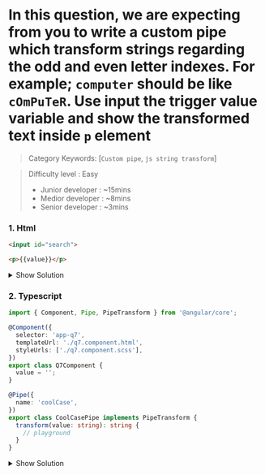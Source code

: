  
# In this question, we are expecting from you to write a custom pipe which transform strings regarding the odd and even letter indexes. For example; `computer` should be like `cOmPuTeR`. Use input the trigger value variable and show the transformed text inside `p` element

>Category Keywords: [`Custom pipe`, `js string transform`]

>Difficulty level : Easy 
> - Junior developer : ~15mins 
> - Medior developer : ~8mins 
> - Senior developer : ~3mins

### 1. Html

```html
<input id="search">

<p>{{value}}</p>
```

<details>
<summary>Show Solution</summary>
<p>

```html
<input id="search" [(ngModel)]="value">

<p>{{value | coolCase}}</p>
```

</p>
</details>


### 2. Typescript

```typescript
import { Component, Pipe, PipeTransform } from '@angular/core';

@Component({
  selector: 'app-q7',
  templateUrl: './q7.component.html',
  styleUrls: ['./q7.component.scss'],
})
export class Q7Component {
  value = '';
}

@Pipe({
  name: 'coolCase',
})
export class CoolCasePipe implements PipeTransform {
  transform(value: string): string {
    // playground
  }
}
```

<details>
<summary>Show Solution</summary>
<p>

```typescript
import { Component, Pipe, PipeTransform } from '@angular/core';

@Component({
  selector: 'app-q7',
  templateUrl: './q7.component.html',
  styleUrls: ['./q7.component.scss'],
})
export class Q7Component {
  value = '';
}

@Pipe({
  name: 'coolCase',
})
export class CoolCasePipe implements PipeTransform {
  transform(value: string): string {
    return value
      ?.split('')
      .map((letter, index) =>
        index & 1 ? letter.toUpperCase() : letter.toLowerCase()
      )
      .join('');
  }
}
```

</p>
</details>
 